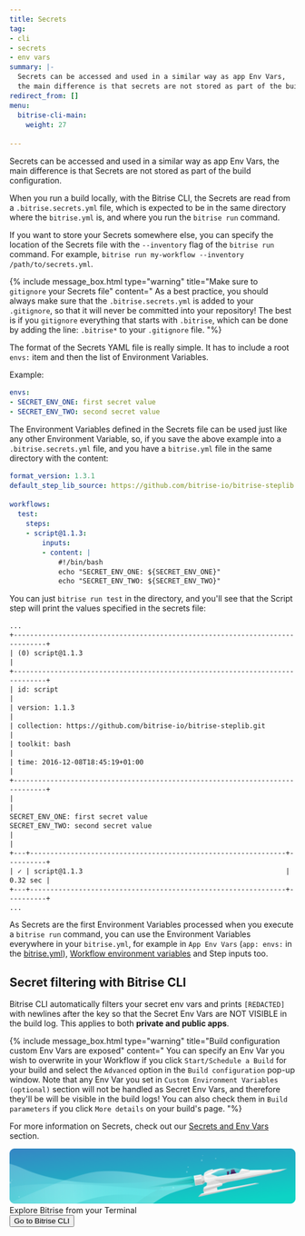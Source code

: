 ```yaml
---
title: Secrets
tag:
- cli
- secrets
- env vars
summary: |-
  Secrets can be accessed and used in a similar way as app Env Vars,
  the main difference is that secrets are not stored as part of the build configuration.
redirect_from: []
menu:
  bitrise-cli-main:
    weight: 27

---
```

Secrets can be accessed and used in a similar way as app Env Vars, the main difference is that Secrets are not stored as part of the build configuration.

When you run a build locally, with the Bitrise CLI, the Secrets are read from a `.bitrise.secrets.yml` file, which is expected to be in the same directory where the `bitrise.yml` is, and where you run the `bitrise run` command.

If you want to store your Secrets somewhere else, you can specify the location of the Secrets file with the `--inventory` flag of the `bitrise run` command. For example, `bitrise run my-workflow --inventory /path/to/secrets.yml`.

{% include message_box.html type="warning" title="Make sure to `gitignore` your Secrets file" content=" As a best practice, you should always make sure that the `.bitrise.secrets.yml` is added to your `.gitignore`, so that it will never be committed into your repository! The best is if you `gitignore` everything that starts with `.bitrise`, which can be done by adding the line: `.bitrise*` to your `.gitignore` file. "%}

The format of the Secrets YAML file is really simple. It has to include a root `envs:` item and then the list of Environment Variables.

Example:

```yaml
envs:
- SECRET_ENV_ONE: first secret value
- SECRET_ENV_TWO: second secret value
```

The Environment Variables defined in the Secrets file can be used just like any other Environment Variable, so, if you save the above example into a `.bitrise.secrets.yml` file, and you have a `bitrise.yml` file in the same directory with the content:

```yaml
format_version: 1.3.1
default_step_lib_source: https://github.com/bitrise-io/bitrise-steplib.git

workflows:
  test:
    steps:
    - script@1.1.3:
        inputs:
        - content: |
            #!/bin/bash
            echo "SECRET_ENV_ONE: ${SECRET_ENV_ONE}"
            echo "SECRET_ENV_TWO: ${SECRET_ENV_TWO}"
```

You can just `bitrise run test` in the directory, and you'll see that the Script
step will print the values specified in the secrets file:

    ...
    +------------------------------------------------------------------------------+
    | (0) script@1.1.3                                                             |
    +------------------------------------------------------------------------------+
    | id: script                                                                   |
    | version: 1.1.3                                                               |
    | collection: https://github.com/bitrise-io/bitrise-steplib.git                |
    | toolkit: bash                                                                |
    | time: 2016-12-08T18:45:19+01:00                                              |
    +------------------------------------------------------------------------------+
    |                                                                              |
    SECRET_ENV_ONE: first secret value
    SECRET_ENV_TWO: second secret value
    |                                                                              |
    +---+---------------------------------------------------------------+----------+
    | ✓ | script@1.1.3                                                  | 0.32 sec |
    +---+---------------------------------------------------------------+----------+
    ...

As Secrets are the first Environment Variables processed when you execute a `bitrise run` command, you can use the Environment Variables everywhere in your `bitrise.yml`, for example in `App Env Vars` (`app: envs:` in the [bitrise.yml](/bitrise-cli/basics-of-bitrise-yml/)),
[Workflow environment variables](/bitrise-cli/workflows/#define-workflow-specific-parameters-environment-variables)
and Step inputs too.

## Secret filtering with Bitrise CLI

Bitrise CLI automatically filters your secret env vars and prints `[REDACTED]` with newlines after the key so that the Secret Env Vars are NOT VISIBLE in the build log. This applies to both **private and public apps**.

{% include message_box.html type="warning" title="Build configuration custom Env Vars are exposed" content="
You can specify an Env Var you wish to overwrite in your Workflow if you click `Start/Schedule a Build` for your build   and select the `Advanced` option in the `Build configuration` pop-up window. Note that any Env Var you set in `Custom Environment Variables (optional)` section will not be handled as Secret Env Vars, and therefore they'll be will be visible in the build logs! You can also check them in `Build parameters` if you click `More details` on your build's page. "%}

For more information on Secrets, check out our [Secrets and Env Vars](/builds/env-vars-secret-env-vars/) section.

<div class="banner">
<img src="/assets/images/banner-bg-888x170.png" style="border: none;">
<div class="deploy-text">Explore Bitrise from your Terminal</div>
<a target="_blank" href="https://app.bitrise.io/cli"><button class="button">Go to Bitrise CLI</button></a>
</div>